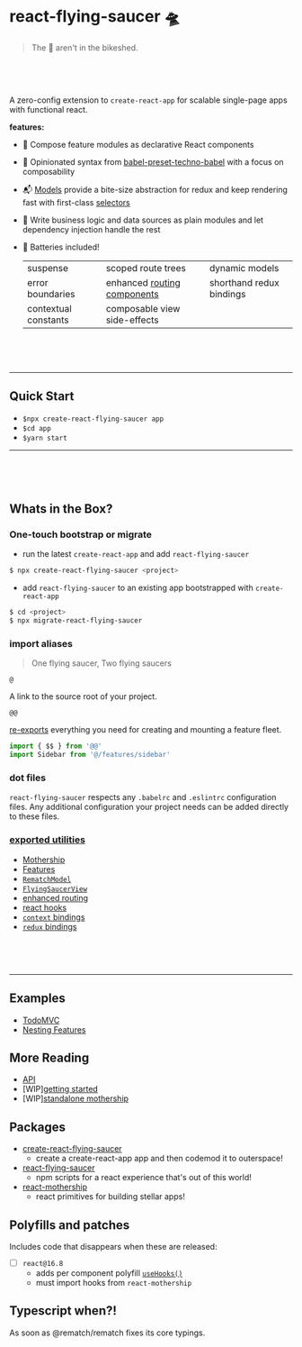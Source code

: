 # react-flying-saucer 🛸

> The 👾 aren't in the bikeshed.

&nbsp;

&nbsp;

A zero-config extension to `create-react-app` for scalable single-page apps with functional react.

**features:**

- 🔗 Compose feature modules as declarative React components
- 🔩 Opinionated syntax from [babel-preset-techno-babel](https://github.com/d3dc/babel-preset-techno-babel) with a focus on composability
- 📬 [Models](https://rematch.gitbooks.io/rematch/docs/api.html#models) provide a bite-size abstraction for redux and keep rendering fast with first-class [selectors](https://rematch.gitbooks.io/rematch/plugins/select/)
- 🧱 Write business logic and data sources as plain modules and let dependency injection handle the rest

- 🔋 Batteries included!

  |                      |                                                                              |                          |
  | -------------------- | ---------------------------------------------------------------------------- | ------------------------ |
  | suspense             | scoped route trees                                                           | dynamic models           |
  | error boundaries     | enhanced [routing components](https://github.com/ReactTraining/react-router) | shorthand redux bindings |
  | contextual constants | composable view side-effects                                                 |

&nbsp;

&nbsp;

---

## Quick Start

- `$npx create-react-flying-saucer app`
- `$cd app`
- `$yarn start`

---

&nbsp;

&nbsp;

## Whats in the Box?

### One-touch bootstrap or migrate

- run the latest `create-react-app` and add `react-flying-saucer`

```sh
$ npx create-react-flying-saucer <project>
```

- add `react-flying-saucer` to an existing app bootstrapped with `create-react-app`

```sh
$ cd <project>
$ npx migrate-react-flying-saucer
```

### import aliases

> One flying saucer, Two flying saucers

`@`

A link to the source root of your project.

`@@`

[re-exports](#exported-utilities) everything you need for creating and mounting a feature fleet.

```js
import { $$ } from '@@'
import Sidebar from '@/features/sidebar'
```

### dot files

`react-flying-saucer` respects any `.babelrc` and `.eslintrc` configuration files. Any additional configuration your project needs can be added directly to these files.

### [exported utilities](docs/api.md)

- [Mothership](/docs/api.md#the-app)
- [Features](/docs/api.md#features)
- [`RematchModel`](/docs/api.md#rematchmodel)
- [`FlyingSaucerView`](/docs/api.md#flyingsaucerview)
- [enhanced routing](/docs/api.md#enhanced-routing)
- [react hooks](/docs/api.md#react-hooks)
- [`context` bindings](/docs/api.md#context-bindings)
- [`redux` bindings](/docs/api.md#redux-bindings)

&nbsp;

&nbsp;

---

## Examples

- [TodoMVC](examples/todos)
- [Nesting Features](examples/nesting-features-with-grommet)

## More Reading

- [API](docs/api.md)
- [WIP][getting started](docs/gettting-started.md)
- [WIP][standalone mothership](docs/standalone-mothership.md)

## Packages

- [create-react-flying-saucer](packages/create-react-flying-saucer)
  - create a create-react-app app and then codemod it to outerspace!
- [react-flying-saucer](packages/react-flying-saucer)
  - npm scripts for a react experience that's out of this world!
- [react-mothership](packages/react-mothership)
  - react primitives for building stellar apps!

## Polyfills and patches

Includes code that disappears when these are released:

- [ ] `react@16.8`
  - adds per component polyfill [`useHooks()`](https://github.com/tannerlinsley/use-react-hooks)
  - must import hooks from `react-mothership`

## Typescript when?!

As soon as @rematch/rematch fixes its core typings.
